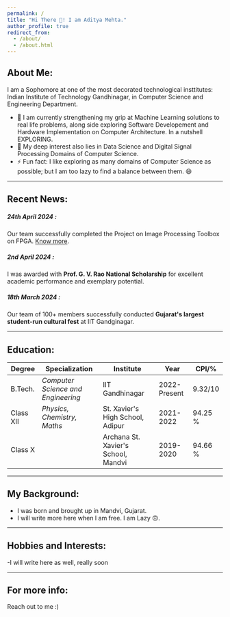 ```yaml
---
permalink: /
title: "Hi There 👋! I am Aditya Mehta."
author_profile: true
redirect_from: 
  - /about/
  - /about.html
---
```


<!-- This is the front page of a website that is powered by the [Academic Pages template](https://github.com/academicpages/academicpages.github.io) and hosted on GitHub pages. [GitHub pages](https://pages.github.com) is a free service in which websites are built and hosted from code and data stored in a GitHub repository, automatically updating when a new commit is made to the respository. This template was forked from the [Minimal Mistakes Jekyll Theme](https://mmistakes.github.io/minimal-mistakes/) created by Michael Rose, and then extended to support the kinds of content that academics have: publications, talks, teaching, a portfolio, blog posts, and a dynamically-generated CV. You can fork [this repository](https://github.com/academicpages/academicpages.github.io) right now, modify the configuration and markdown files, add your own PDFs and other content, and have your own site for free, with no ads! An older version of this template powers my own personal website at [stuartgeiger.com](http://stuartgeiger.com), which uses [this Github repository](https://github.com/staeiou/staeiou.github.io). -->

About Me:
-----
I am a Sophomore at one of the most decorated technological insttitutes: Indian Institute of Technology Gandhinagar, in Computer Science and Engineering Department.

- 🔭 I am currently strengthening my grip at Machine Learning solutions to real life problems, along side exploring Software Developement and Hardware Implementation on Computer Architecture. In a nutshell EXPLORING.
- 🌱 My deep interest also lies in Data Science and Digital Signal Processing Domains of Computer Science.
- ⚡ Fun fact: I like exploring as many domains of Computer Science as possible; but I am too lazy to find a balance between them. 😄
<hr>

Recent News:
-----
<!-- | | |
| --- | --- | -->
##### **24th April 2024** :
 Our team successfully completed the Project on Image Processing Toolbox on FPGA. [Know more](https://aditya-me13.github.io/Projects/IPT).
##### **2nd April 2024** :
  I was awarded with **Prof. G. V. Rao National Scholarship** for excellent academic performance and exemplary potential. 
##### **18th March 2024** :
 Our team of 100+ members successfully conducted **Gujarat's largest student-run cultural fest** at IIT Gandginagar.
<hr>

Education:
-----

| Degree | Specialization | Institute | Year | CPI/% |
| --- | --- | --- | --- | --- | 
| B.Tech. | _Computer Science and Engineering_| IIT Gandhinagar| 2022-Present| 9.32/10| 
| Class XII  | _Physics, Chemistry, Maths_| St. Xavier's High School, Adipur| 2021-2022 | 94.25 %| 
| Class X | | Archana St. Xavier's School, Mandvi | 2019-2020| 94.66 %| 
<hr>

My Background:
-------
- I was born and brought up in Mandvi, Gujarat.
- I will write more here when I am free. I am Lazy 🙃.

<hr>

Hobbies and Interests:
------
-I will write here as well, really soon

<hr>

For more info:
------
Reach out to me :)

